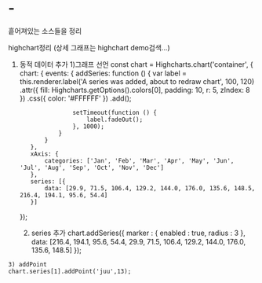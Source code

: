 # -
흩어져있는 소스들을 정리

highchart정리 (상세 그래프는 highchart demo검색...)
  1. 동적 데이터 추가
     1)그래프 선언
     const chart = Highcharts.chart('container', {
            chart: {
                events: {
                    addSeries: function () {
                        var label = this.renderer.label('A series was added, about to redraw chart', 100, 120)
                            .attr({
                                fill: Highcharts.getOptions().colors[0],
                                padding: 10,
                                r: 5,
                                zIndex: 8
                            })
                            .css({
                                color: '#FFFFFF'
                            })
                            .add();

                        setTimeout(function () {
                            label.fadeOut();
                        }, 1000);
                    }
                }
            },
            xAxis: {
                categories: ['Jan', 'Feb', 'Mar', 'Apr', 'May', 'Jun', 'Jul', 'Aug', 'Sep', 'Oct', 'Nov', 'Dec']
            },
            series: [{
                data: [29.9, 71.5, 106.4, 129.2, 144.0, 176.0, 135.6, 148.5, 216.4, 194.1, 95.6, 54.4]
            }]
        });
     
     2) series 추가
     chart.addSeries({
        marker : {
        	enabled : true,
          radius : 3
        },
        data: [216.4, 194.1, 95.6, 54.4, 29.9, 71.5, 106.4, 129.2, 144.0, 176.0, 135.6, 148.5]
    });
    
    3) addPoint
    chart.series[1].addPoint('juu',13);

